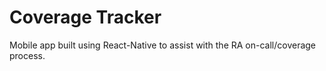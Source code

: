 # Coverage Tracker
Mobile app built using React-Native to assist with the RA on-call/coverage process. 
